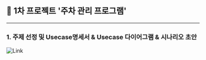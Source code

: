 ## 💙 1차 프로젝트 '주차 관리 프로그램' 
---------------------------------------

### 1. 주제 선정 및 Usecase명세서 & Usecase 다이어그램 & 시나리오 초안
![Link](https://docs.google.com/viewer?url=https://docs.google.com/document/d/e/2PACX-1vSz84TFiR2pcKzQr9Syxe3-Y6foDd9A04OLGiR8Az2v8NY3SXKf4SNIxIujdUQVATeyf3iq0JncuX7W/pub?raw=True)